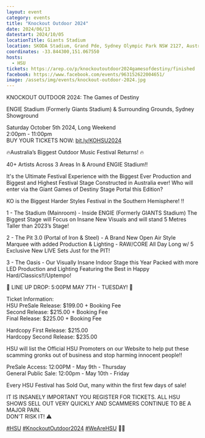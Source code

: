 ```yaml
---
layout: event
category: events
title: "Knockout Outdoor 2024"
date: 2024/06/13
datestart: 2024/10/05
locationTitle: Giants Stadium
location: SKODA Stadium, Grand Pde, Sydney Olympic Park NSW 2127, Australia
coordinates: -33.844300,151.067550
hosts:
  - HSU
tickets: https://arep.co/p/knockoutoutdoor2024gamesofdestiny/finished
facebook: https://www.facebook.com/events/963152622004651/
image: /assets/img/events/knockout-outdoor-2024.jpg
---
```


KNOCKOUT OUTDOOR 2024: The Games of Destiny

ENGIE Stadium (Formerly Giants Stadium) & Surrounding Grounds, Sydney Showground

Saturday October 5th 2024, Long Weekend  
2:00pm - 11:00pm  
BUY YOUR TICKETS NOW: [bit.ly/KOHSU2024](https://l.facebook.com/l.php?u=https%3A%2F%2Fbit.ly%2FKOHSU2024&h=AT1oHPMZWZHml3gDxAfl6qoBu6LqjIciSSU8XLAiAUukhFyx31E4TGkqf4LjGVqIcUnKpcgI-11h7m862_YuaFdff3ObZDIJClHZbDWHkoZYycFd4owcT93_hWxkAfBXgtG8RCYIYDI4_VaspLmCuLS8jrDMo5nOCHWJL_66nQ&__tn__=q&c[0]=AT2Xwkk9Jd_VEpepzTyvLLg8P2i3nXyTjmdMpW11G-4hQB6JjGkaMLZSGnCri8pSTgdCJSKkj3h-sf26I0h2a4sOMvX1NcjOmyfP5xreNymhDn2jjGyKI6uvUFuWou3Qof-P76aVF7enkiyKzw9jH0d4mqMmy9GbOKdH3A-z2jBQOPKlAfa-)

🔥Australia’s Biggest Outdoor Music Festival Returns! 🔥

40+ Artists Across 3 Areas In & Around ENGIE Stadium!!

  

It's the Ultimate Festival Experience with the Biggest Ever Production and Biggest and Highest Festival Stage Constructed in Australia ever! Who will enter via the Giant Games of Destiny Stage Portal this Edition?

KO is the Biggest Harder Styles Festival in the Southern Hemisphere! ‼️

1 - The Stadium (Mainroom) - Inside ENGIE (Formerly GIANTS Stadium) The Biggest Stage will Focus on Insane New Visuals and will stand 5 Metres Taller than 2023’s Stage!

  

2 - The Pit 3.0 (Portal of Iron & Steel) - A Brand New Open Air Style Marquee with added Production & Lighting - RAW/CORE All Day Long w/ 5 Exclusive New LIVE Sets Just for the PIT!

  

3 - The Oasis - Our Visually Insane Indoor Stage this Year Packed with more LED Production and Lighting Featuring the Best in Happy Hard/Classics!!/Uptempo!

  

🚀 LINE UP DROP: 5:00PM MAY 7TH - TUESDAY! 🚀

Ticket Information:  
HSU PreSale Release: $199.00 + Booking Fee  
Second Release: $215.00 + Booking Fee  
Final Release: $225.00 + Booking Fee

Hardcopy First Release: $215.00  
Hardcopy Second Release: $235.00

HSU will list the Official HSU Promoters on our Website to help put these scamming gronks out of business and stop harming innocent people‼️

  

PreSale Access: 12:00PM - May 9th - Thursday  
General Public Sale: 12:00pm - May 10th - Friday

Every HSU Festival has Sold Out, many within the first few days of sale!

IT IS INSANELY IMPORTANT YOU REGISTER FOR TICKETS. ALL HSU SHOWS SELL OUT VERY QUICKLY AND SCAMMERS CONTINUE TO BE A MAJOR PAIN.  
DON'T RISK IT! ⚠️

[#HSU](https://www.facebook.com/hashtag/hsu?__eep__=6&__cft__[0]=AZUoyXt2kkT_aS9-WruXU9QYsC1PLx4DGzYNiJzApfuMHt79OPsQeUwJEGMCt0UMXy6wYXFgIBrpsn0FIQEzrK4u0WjcpOz8_vIY2If90FdWCVBihxGymHKIdNTb_YV7yQ_kuPltQg2pjvBuJMdEaf0hhbZs4f0ZYPkyPBB7hLDvlA&__tn__=q) [#KnockoutOutdoor2024](https://www.facebook.com/hashtag/knockoutoutdoor2024?__eep__=6&__cft__[0]=AZUoyXt2kkT_aS9-WruXU9QYsC1PLx4DGzYNiJzApfuMHt79OPsQeUwJEGMCt0UMXy6wYXFgIBrpsn0FIQEzrK4u0WjcpOz8_vIY2If90FdWCVBihxGymHKIdNTb_YV7yQ_kuPltQg2pjvBuJMdEaf0hhbZs4f0ZYPkyPBB7hLDvlA&__tn__=q) [#WeAreHSU](https://www.facebook.com/hashtag/wearehsu?__eep__=6&__cft__[0]=AZUoyXt2kkT_aS9-WruXU9QYsC1PLx4DGzYNiJzApfuMHt79OPsQeUwJEGMCt0UMXy6wYXFgIBrpsn0FIQEzrK4u0WjcpOz8_vIY2If90FdWCVBihxGymHKIdNTb_YV7yQ_kuPltQg2pjvBuJMdEaf0hhbZs4f0ZYPkyPBB7hLDvlA&__tn__=q) 💜🫶